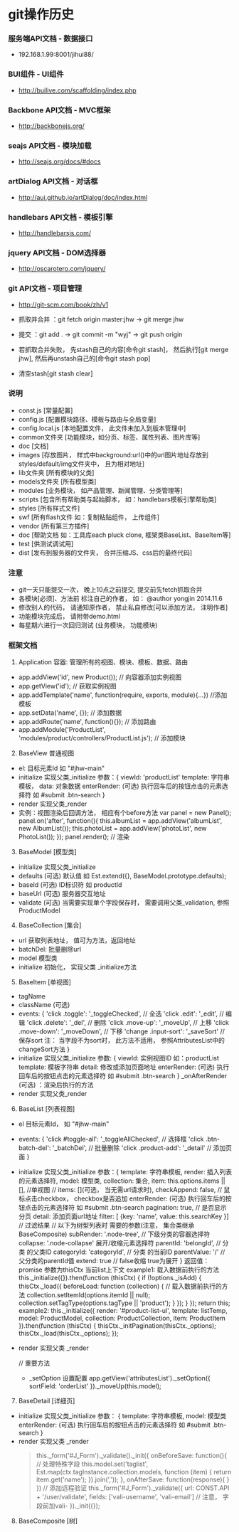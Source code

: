 git操作历史 
====

### 服务端API文档 - 数据接口
- 192.168.1.99:8001/jihui88/

### BUI组件 - UI组件
- http://builive.com/scaffolding/index.php

### Backbone API文档 - MVC框架
- http://backbonejs.org/

### seajs API文档 - 模块加载
- http://seajs.org/docs/#docs

### artDialog API文档 - 对话框
- http://aui.github.io/artDialog/doc/index.html

### handlebars API文档 - 模板引擎
- http://handlebarsjs.com/

### jquery API文档 - DOM选择器
- http://oscarotero.com/jquery/

### git API文档 - 项目管理
- http://git-scm.com/book/zh/v1
- 抓取并合并 ：git fetch origin master:jhw -> git merge jhw
- 提交 ：git add . -> git commit -m "wyj" -> git push origin

- 若抓取合并失败， 先stash自己的内容[命令git stash]， 然后执行[git merge jhw], 然后再unstash自己的[命令git stash pop]
- 清空stash[git stash clear]

### 说明
- const.js [常量配置]
- config.js [配置模块路径、模板与路由与全局变量]
- config.local.js [本地配置文件， 此文件未加入到版本管理中]
- common文件夹 [功能模块，如分页、标签、属性列表、图片库等]
- doc [文档]
- images [存放图片， 样式中background:url()中的url图片地址存放到styles/default/img文件夹中， 且为相对地址]
- lib文件夹 [所有模块的父类]
- models文件夹 [所有模型类]
- modules [业务模块， 如产品管理、新闻管理、分类管理等]
- scripts [包含所有帮助类与起始脚本， 如：handlebars模板引擎帮助类]
- styles [所有样式文件]
- swf [所有flash文件 如：复制粘贴组件， 上传组件]
- vendor [所有第三方插件]
- doc [帮助文档 如：工具库each pluck clone, 框架类BaseList、BaseItem等]
- test [供测试调试用]
- dist [发布到服务器的文件夹， 合并压缩JS、css后的最终代码]

### 注意
- git一天只能提交一次， 晚上10点之前提交, 提交前先fetch抓取合并
- 各模块[必须]、方法前 标注自己的作者， 如： @author yongjin 2014.11.6
- 修改别人的代码， 请通知原作者， 禁止私自修改[可以添加方法， 注明作者]
- 功能模块完成后， 请附带demo.html
- 每星期六进行一次回归测试 (业务模块， 功能模块)

### 框架文档
1) Application 容器: 管理所有的视图、模块、模板、数据、路由
 - app.addView('id', new Product()); // 向容器添加实例视图
 - app.getView('id'); // 获取实例视图
 - app.addTemplate('name', function(require, exports, module){...}) //添加模板
 - app.setData('name', {}); // 添加数据
 - app.addRoute('name', function(){}); // 添加路由
 - app.addModule('ProductList', 'modules/product/controllers/ProductList.js'); // 添加模块
 
2) BaseView 普通视图
 - el: 目标元素Id 如 "#jhw-main"
 - initialize 实现父类_initialize
   参数：{
        viewId: 'productList'
        template: 字符串模板，
        data: 对象数据
        enterRender: (可选) 执行回车后的按钮点击的元素选择符 如 #submit .btn-search
   }
 - render 实现父类_render
 - 实例：视图渲染后回调方法， 相应有个before方法
    var panel = new Panel();
          panel.on('after', function(){ 
            this.albumList = app.addView('albumList', new AlbumList());
            this.photoList = app.addView('photoList', new PhotoList());
          });
          panel.render(); // 渲染

3) BaseModel [模型类]
 - initialize 实现父类_initialize
 - defaults (可选) 默认值  如 Est.extend({}, BaseModel.prototype.defaults);
 - baseId (可选) ID标识符 如 productId
 - baseUrl (可选) 服务器交互地址
 - validate (可选) 当需要实现单个字段保存时， 需要调用父类_validation, 参照ProductModel

4) BaseCollection [集合]
 - url 获取列表地址， 值可为方法，返回地址
 - batchDel: 批量删除url
 - model 模型类
 - initialize 初始化， 实现父类 _initialize方法

5) BaseItem [单视图]
 - tagName 
 - className (可选)
 - events: {
     'click .toggle': '_toggleChecked', // 全选
     'click .edit': '_edit', // 编辑
     'click .delete': '_del', // 删除
     'click .move-up': '_moveUp', // 上移
     'click .move-down': '_moveDown', // 下移
     'change .input-sort': '_saveSort' // 保存sort 注： 当字段不为sort时， 此方法不适用， 参照AttributesList中的changeSort方法
    }
 - initialize 实现父类_initialize 
   参数: {
        viewId: 实例视图ID  如：productList
        template: 模板字符串
        detail: 修改或添加页面地址
        enterRender: (可选) 执行回车后的按钮点击的元素选择符 如 #submit .btn-search
   } 
    _onAfterRender (可选) ：渲染后执行的方法
 - render 实现父类_render

 
6) BaseList [列表视图]
 - el 目标元素Id， 如 "#jhw-main"
 - events: {
     'click #toggle-all': '_toggleAllChecked', // 选择框
     'click .btn-batch-del': '_batchDel', // 批量删除
     'click .product-add': '_detail' // 添加页面
   }
 - initialize 实现父类_initialize 
   参数：{
        template: 字符串模板, 
        render: 插入列表的元素选择符, 
        model: 模型类, 
        collection: 集合, 
        item: this.options.items || [], //单视图
        // 
        items: [](可选， 当无需url请求时),
        checkAppend: false, // 鼠标点击checkbox， checkbox是否追加
        enterRender: (可选) 执行回车后的按钮点击的元素选择符 如 #submit .btn-search
        pagination: true, // 是否显示分页
        detail: 添加页面url地址
        filter: [ {key: 'name', value: this.searchKey }] // 过滤结果
        // 以下为树型列表时 需要的参数(注意， 集合类继承BaseComposite)
        subRender: '.node-tree', // 下级分类的容器选择符
        collapse: '.node-collapse' 展开/收缩元素选择符
        parentId: 'belongId', // 分类 的父类ID
        categoryId: 'categoryId', // 分类 的当前ID
        parentValue: '/' // 父分类的parentId值
        extend: true // false收缩 true为展开
   }
   返回值：promise 参数为thisCtx 当前list上下文
   example1: 载入数据前执行的方法
        this._initialize({}).then(function (thisCtx) {
              if (!options._isAdd) {
                thisCtx._load({
                  beforeLoad: function (collection) { // 载入数据前执行的方法
                    collection.setItemId(options.itemId || null);
                    collection.setTagType(options.tagType || 'product');
                  }
                });
              }
            });
        return this;
   example2:
        this._initialize({
             render: '#product-list-ul',
             template: listTemp,
             model: ProductModel,
             collection: ProductCollection,
             item: ProductItem
           }).then(function (thisCtx) {
             thisCtx._initPagination(thisCtx._options);
             thisCtx._load(thisCtx._options);
           });
 - render 实现父类 _render

   
   // 重要方法
   - _setOption 设置配置
     app.getView('attributesList')._setOption({
             sortField: 'orderList'
           })._moveUp(this.model);
 
7) BaseDetail [详细页]
 - initialize 实现父类_initialize 参数：
    {
        template: 字符串模板, 
        model: 模型类
        enterRender: (可选) 执行回车后的按钮点击的元素选择符 如 #submit .btn-search
    }
 - render 实现父类 _render 
   > this._form('#J_Form')._validate()._init({
        onBeforeSave: function(){
            // 处理特殊字段
            this.model.set('taglist', Est.map(ctx.tagInstance.collection.models, function (item) {
                 return item.get('name');
            }).join(','));
        },
        onAfterSave: function(response){
        }
    })
    // 添加远程验证
    this._form('#J_Form')._validate({
        url: CONST.API + '/user/validate',
        fields: ['vali-username', 'vali-email'] // 注意， 字段前加vali-
    })._init({});
    
8) BaseComposite [树]


